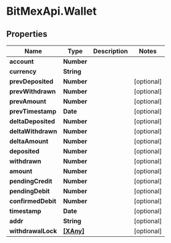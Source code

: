 # BitMexApi.Wallet

## Properties
Name | Type | Description | Notes
------------ | ------------- | ------------- | -------------
**account** | **Number** |  | 
**currency** | **String** |  | 
**prevDeposited** | **Number** |  | [optional] 
**prevWithdrawn** | **Number** |  | [optional] 
**prevAmount** | **Number** |  | [optional] 
**prevTimestamp** | **Date** |  | [optional] 
**deltaDeposited** | **Number** |  | [optional] 
**deltaWithdrawn** | **Number** |  | [optional] 
**deltaAmount** | **Number** |  | [optional] 
**deposited** | **Number** |  | [optional] 
**withdrawn** | **Number** |  | [optional] 
**amount** | **Number** |  | [optional] 
**pendingCredit** | **Number** |  | [optional] 
**pendingDebit** | **Number** |  | [optional] 
**confirmedDebit** | **Number** |  | [optional] 
**timestamp** | **Date** |  | [optional] 
**addr** | **String** |  | [optional] 
**withdrawalLock** | [**[XAny]**](XAny.md) |  | [optional] 


